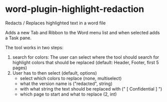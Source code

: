 # word-plugin-highlight-redaction
Redacts / Replaces highlighted text in a word file

Adds a new Tab and Ribbon to the Word menu list and when selected adds a Task pane.

The tool works in two steps:

1. search for colors: The user can select where the tool should search for highlight colors that should be replaced (default: Header, Footer, first 5 pages)
2. User has to then select (default, options)
   - select which colors to replace (none, multiselect)
   - what the version name is ("redacted", string)
   - with what string the text should be replaced with (" [ Confidential ] ")
   - which page to start and what to replace (2, int)
